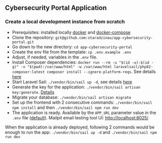## Cybersecurity Portal Application

### Create a local development instance from scratch

- Prerequisites: installed locally [docker](https://docs.docker.com/get-docker/) and [docker-compose](https://docs.docker.com/compose/install/)
- Clone the repository: `git@github.com:staradzinau/app-cybersecurity-portal.git`
- Go down to the new directory: `cd app-cybersecurity-portal`
- Create the env file from the template: `cp .env.example .env`
- Adjust, if needed, variables in the `.env` file. 
- Install Composer dependencies: `docker run --rm -u "$(id -u):$(id -g)" -v "$(pwd):/var/www/html" -w /var/www/html laravelsail/php82-composer:latest composer install --ignore-platform-reqs`. See details [here](https://laravel.com/docs/10.x/sail#installing-composer-dependencies-for-existing-projects)
- Start Laravel Sail: `./vendor/bin/sail up -d`, see details [here](https://laravel.com/docs/10.x/sail#starting-and-stopping-sail)
- Generate the key for the application: `./vendor/bin/sail artisan key:generate`. [Details](https://laravel.com/docs/10.x/encryption#configuration)
- Migrate your database: `./vendor/bin/sail artisan migrate`
- Set up the frontend with 2 consecutive commands: `./vendor/bin/sail npm install` and then `./vendor/bin/sail npm run dev`
- The application is ready. Available by the `APP_URL` parameter value in the `.env` file ([default](http://localhost/)). Mailpit email testing tool UI: [http://localhost:8025/](http://localhost:8025/)

When the application is already deployed, following 2 commands would be enough to run the app: `./vendor/bin/sail up -d` and `./vendor/bin/sail npm run dev`
